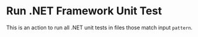 # Run .NET Framework Unit Test

This is an action to run all .NET unit tests in files those match input `pattern`.
